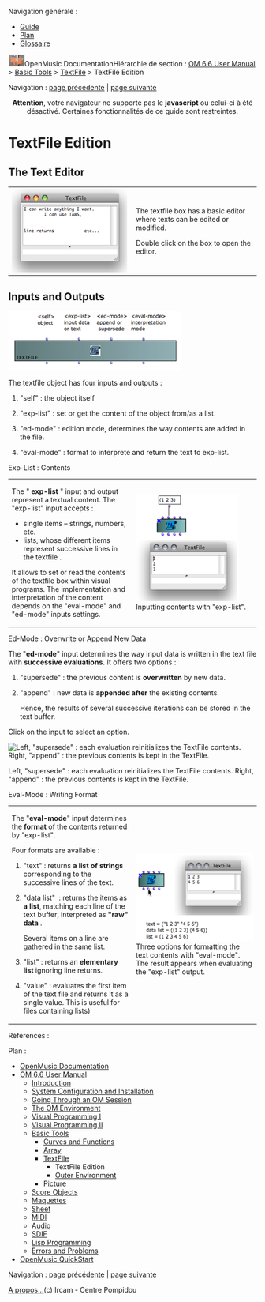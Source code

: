 <div id="tplf" class="tplPage">

<div id="tplh">

<span class="hidden">Navigation générale : </span>

  - [<span>Guide</span>](OM-Documentation.md)
  - [<span>Plan</span>](OM-Documentation_1.md)
  - [<span>Glossaire</span>](OM-Documentation_2.md)

</div>

<div id="tplt">

![empty.gif](../tplRes/page/empty.gif)![logoom1.png](../res/logoom1.png)<span class="tplTi">OpenMusic
Documentation</span><span class="sw_outStack_navRoot"><span class="hidden">Hiérarchie
de section : </span>[<span>OM 6.6 User
Manual</span>](OM-User-Manual.md)<span class="stkSep"> \>
</span>[<span>Basic Tools</span>](BasicObjects.md)<span class="stkSep">
\> </span>[<span>TextFile</span>](textfile.md)<span class="stkSep"> \>
</span><span class="stkSel_yes"><span>TextFile
Edition</span></span></span>

</div>

<div class="tplNav">

<span class="hidden">Navigation : </span>[<span>page
précédente</span>](textfile.md "page précédente(TextFile)")<span class="hidden">
| </span>[<span>page
suivante</span>](TextFileEnvironment.md "page suivante(Outer Environment)")

</div>

<div id="tplc" class="tplc_out_yes">

<div style="text-align: center;">

**Attention**, votre navigateur ne supporte pas le **javascript** ou
celui-ci à été désactivé. Certaines fonctionnalités de ce guide sont
restreintes.

</div>

<div class="headCo">

# <span>TextFile Edition</span>

<div class="headCo_co">

<div>

<div class="part">

## <span>The Text Editor</span>

<div class="part_co">

<div class="infobloc">

<div class="txtRes">

<table>
<colgroup>
<col style="width: 50%" />
<col style="width: 50%" />
</colgroup>
<tbody>
<tr class="odd">
<td><div class="caption">
<div class="caption_co">
<img src="../res/textedit.png" width="234" height="170" alt="textedit.png" />
</div>
</div></td>
<td><div class="dk_txtRes_txt txt">
<p>The textfile box has a basic editor where texts can be edited or modified.</p>
<p>Double click on the box to open the editor.</p>
</div></td>
</tr>
</tbody>
</table>

</div>

</div>

</div>

</div>

<div class="part">

## <span>Inputs and Outputs</span>

<div class="part_co">

<div class="infobloc">

<div class="caption">

<div class="caption_co">

![TextFileBoxInputs.png](../res/TextFileBoxInputs.png)

</div>

</div>

<div class="txt">

The textfile object has four inputs and outputs :

1.  "self" : the object itself

2.  "exp-list" : set or get the content of the object from/as a list.

3.  "ed-mode" : edition mode, determines the way contents are added in
    the file.

4.  "eval-mode" : format to interprete and return the text to exp-list.

</div>

</div>

<div class="infobloc">

<div class="infobloc_ti">

<span>Exp-List : Contents</span>

</div>

<div class="txtRes">

<table>
<colgroup>
<col style="width: 50%" />
<col style="width: 50%" />
</colgroup>
<tbody>
<tr class="odd">
<td><div class="dk_txtRes_txt txt">
<p>The " <strong>exp-list</strong> " input and output represent a textual content. The "exp-list" input accepts :</p>
<ul>
<li><span>single items – strings, numbers, etc.</span></li>
<li><span> lists, whose different items represent successive lines in the textfile .</span></li>
</ul>
<p>It allows to set or read the contents of the textfile box within visual programs. The implementation and interpretation of the content depends on the "eval-mode" and "ed-mode" inputs settings.</p>
</div></td>
<td><div class="caption">
<div class="caption_co">
<img src="../res/textfileinput.png" width="207" height="217" alt="Inputting contents with &quot;exp-list&quot;." />
</div>
<div class="caption_ti">
Inputting contents with "exp-list".
</div>
</div></td>
</tr>
</tbody>
</table>

</div>

</div>

<div class="infobloc">

<div class="infobloc_ti">

<span>Ed-Mode : Overwrite or Append New Data</span>

</div>

<div class="txt">

The "**ed-mode**" input determines the way input data is written in the
text file with **successive evaluations.** It offers two options :

1.  "supersede" : the previous content is **overwritten** by new data.

2.  "append" : new data is **appended after** the existing contents.
    
    Hence, the results of several successive iterations can be stored in
    the text buffer.

Click on the input to select an option.

</div>

<div class="caption">

<div class="caption_co">

![Left, "supersede" : each evaluation reinitializes the TextFile
contents. Right, "append" : the previous contents is kept in the
TextFile.](../res/textfileappend.png)

</div>

<div class="caption_ti">

Left, "supersede" : each evaluation reinitializes the TextFile contents.
Right, "append" : the previous contents is kept in the TextFile.

</div>

</div>

</div>

<div class="infobloc">

<div class="infobloc_ti">

<span>Eval-Mode : Writing Format</span>

</div>

<div class="txtRes">

<table>
<colgroup>
<col style="width: 50%" />
<col style="width: 50%" />
</colgroup>
<tbody>
<tr class="odd">
<td><div class="dk_txtRes_txt txt">
<p>The "<strong>eval-mode</strong>" input determines the <strong>format</strong> of the contents returned by "exp-list".</p>
<p>Four formats are available :</p>
<ol>
<li><p>"text" : returns <strong>a list of strings</strong> corresponding to the successive lines of the text.</p></li>
<li><p>"data list"  : returns the items as <strong>a list</strong>, matching each line of the text buffer, interpreted as <strong>"raw" <strong>d</strong>ata</strong> .</p>
<p>Several items on a line are gathered in the same list.</p></li>
<li><p>"list" : returns an <strong>elementary list</strong> ignoring line returns.</p></li>
<li><p>"value" : evaluates the first item of the text file and returns it as a single value. This is useful for files containing lists)</p></li>
</ol>
</div></td>
<td><div class="caption">
<div class="caption_co">
<img src="../res/textevalmode.png" width="271" height="177" alt="Three options for formatting the text contents with &quot;eval-mode&quot;. The result appears when evaluating the &quot;exp-list&quot; output." />
</div>
<div class="caption_ti">
Three options for formatting the text contents with "eval-mode". The result appears when evaluating the "exp-list" output.
</div>
</div></td>
</tr>
</tbody>
</table>

</div>

</div>

</div>

</div>

</div>

</div>

</div>

<span class="hidden">Références : </span>

</div>

<div id="tplo" class="tplo_out_yes">

<div class="tplOTp">

<div class="tplOBm">

<div id="mnuFrm">

<span class="hidden">Plan :</span>

<div id="mnuFrmUp" onmouseout="menuScrollTiTask.fSpeed=0;" onmouseover="if(menuScrollTiTask.fSpeed&gt;=0) {menuScrollTiTask.fSpeed=-2; scTiLib.addTaskNow(menuScrollTiTask);}" onclick="menuScrollTiTask.fSpeed-=2;" style="display: none;">

<span id="mnuFrmUpLeft">[](#)</span><span id="mnuFrmUpCenter"></span><span id="mnuFrmUpRight"></span>

</div>

<div id="mnuScroll">

  - [<span>OpenMusic Documentation</span>](OM-Documentation.md)
  - [<span>OM 6.6 User Manual</span>](OM-User-Manual.md)
      - [<span>Introduction</span>](00-Sommaire.md)
      - [<span>System Configuration and
        Installation</span>](Installation.md)
      - [<span>Going Through an OM Session</span>](Goingthrough.md)
      - [<span>The OM Environment</span>](Environment.md)
      - [<span>Visual Programming I</span>](BasicVisualProgramming.md)
      - [<span>Visual Programming
        II</span>](AdvancedVisualProgramming.md)
      - [<span>Basic Tools</span>](BasicObjects.md)
          - [<span>Curves and Functions</span>](CurvesAndFunctions.md)
          - [<span>Array</span>](ClassArray.md)
          - [<span>TextFile</span>](textfile.md)
              - <span id="i2" class="outLeftSel_yes"><span>TextFile
                Edition</span></span>
              - [<span>Outer Environment</span>](TextFileEnvironment.md)
          - [<span>Picture</span>](Picture.md)
      - [<span>Score Objects</span>](ScoreObjects.md)
      - [<span>Maquettes</span>](Maquettes.md)
      - [<span>Sheet</span>](Sheet.md)
      - [<span>MIDI</span>](MIDI.md)
      - [<span>Audio</span>](Audio.md)
      - [<span>SDIF</span>](SDIF.md)
      - [<span>Lisp Programming</span>](Lisp.md)
      - [<span>Errors and Problems</span>](errors.md)
  - [<span>OpenMusic QuickStart</span>](QuickStart-Chapters.md)

</div>

<div id="mnuFrmDown" onmouseout="menuScrollTiTask.fSpeed=0;" onmouseover="if(menuScrollTiTask.fSpeed&lt;=0) {menuScrollTiTask.fSpeed=2; scTiLib.addTaskNow(menuScrollTiTask);}" onclick="menuScrollTiTask.fSpeed+=2;" style="display: none;">

<span id="mnuFrmDownLeft">[](#)</span><span id="mnuFrmDownCenter"></span><span id="mnuFrmDownRight"></span>

</div>

</div>

</div>

</div>

</div>

<div class="tplNav">

<span class="hidden">Navigation : </span>[<span>page
précédente</span>](textfile.md "page précédente(TextFile)")<span class="hidden">
| </span>[<span>page
suivante</span>](TextFileEnvironment.md "page suivante(Outer Environment)")

</div>

<div id="tplb">

[<span>A propos...</span>](OM-Documentation_3.md)(c) Ircam - Centre
Pompidou

</div>

</div>
